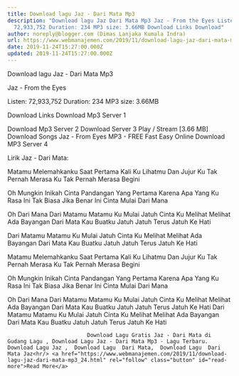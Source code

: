 ```yaml
---
title: Download lagu Jaz - Dari Mata Mp3
description: "Download lagu Jaz Dari Mata Mp3 Jaz - From the Eyes Listen:
  72,933,752 Duration: 234 MP3 size: 3.66MB Download Links Download"
author: noreply@blogger.com (Dimas Lanjaka Kumala Indra)
url: https://www.webmanajemen.com/2019/11/download-lagu-jaz-dari-mata-mp3_24.html
date: 2019-11-24T15:27:00.000Z
updated: 2019-11-24T15:27:00.000Z
---
```


Download lagu Jaz - Dari Mata Mp3

  Jaz - From the Eyes 

  Listen: 72,933,752 
  Duration: 234 
  MP3 size: 3.66MB 

  Download Links 
  Download Mp3 Server 1 

  Download Mp3 Server 2 
  Download Server 3 
  Play / Stream [3.66 MB] Download Songs Jaz - From Eyes MP3 - FREE Fast Easy Online 
  Download MP3 Server 4 


                             
Lirik Jaz - Dari Mata:
                             
Matamu Melemahkanku
  Saat Pertama Kali Ku Lihatmu
  Dan Jujur Ku Tak Pernah Merasa
  Ku Tak Pernah Merasa Begini
  
  Oh Mungkin Inikah Cinta
  Pandangan Yang Pertama
  Karena Apa Yang Ku Rasa Ini Tak Biasa
  Jika Benar Ini Cinta
  Mulai Dari Mana
  
  Oh Dari Mana
  Dari Matamu Matamu
  Ku Mulai Jatuh Cinta
  Ku Melihat Melihat
  Ada Bayangan
  Dari Mata Kau Buatku Jatuh
  Jatuh Terus Jatuh Ke Hati
  
  Dari Matamu Matamu
  Ku Mulai Jatuh Cinta
  Ku Melihat Melihat
  Ada Bayangan
  Dari Mata Kau Buatku Jatuh
  Jatuh Terus Jatuh Ke Hati
  
  Matamu Melemahkanku
  Saat Pertama Kali Ku Lihatmu
  Dan Jujur Ku Tak Pernah Merasa
  Ku Tak Pernah Merasa Begini
  
  Oh Mungkin Inikah Cinta
  Pandangan Yang Pertama
  Karena Apa Yang Ku Rasa Ini Tak Biasa
  Jika Benar Ini Cinta
  Mulai Dari Mana
  
  Oh Dari Mana
  Dari Matamu Matamu
  Ku Mulai Jatuh Cinta
  Ku Melihat Melihat
  Ada Bayangan
  Dari Mata Kau Buatku Jatuh
  Jatuh Terus Jatuh Ke Hati
  Dari Matamu Matamu
  Ku Mulai Jatuh Cinta
  Ku Melihat Melihat
  Ada Bayangan
  Dari Mata Kau Buatku Jatuh
  Jatuh Terus Jatuh Ke Hati                                 
                                 
                             Download Lagu Gratis Jaz - Dari Mata di Gudang Lagu , Download Lagu Jaz - Dari Mata Mp3 - Lagu Terbaru.                                                         Download Lagu Jaz ,  Download Lagu  Dari Mata,  Download Lagu  Dari Mata Jaz<hr/> <a href="https://www.webmanajemen.com/2019/11/download-lagu-jaz-dari-mata-mp3_24.html" rel="follow" class="button" id="read-more">Read More</a>